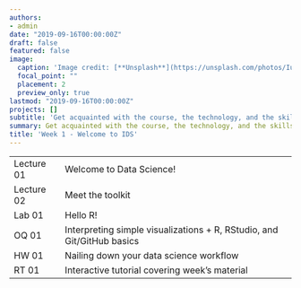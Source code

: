 ```yaml
---
authors:
- admin
date: "2019-09-16T00:00:00Z"
draft: false
featured: false
image:
  caption: 'Image credit: [**Unsplash**](https://unsplash.com/photos/IuLgi9PWETU)'
  focal_point: ""
  placement: 2
  preview_only: true
lastmod: "2019-09-16T00:00:00Z"
projects: []
subtitle: 'Get acquainted with the course, the technology, and the skills you will acquire throughout the semester :wave:'
summary: Get acquainted with the course, the technology, and the skills you will acquire throughout the semester.
title: 'Week 1 - Welcome to IDS'
---
```


|            |  |
|------------|----------|
| Lecture 01 | Welcome to Data Science! |
| Lecture 02 | Meet the toolkit |
| Lab 01     | Hello R!
| OQ 01      | Interpreting simple visualizations + R, RStudio, and Git/GitHub basics
| HW 01      | Nailing down your data science workflow
| RT 01      | Interactive tutorial covering week’s material
